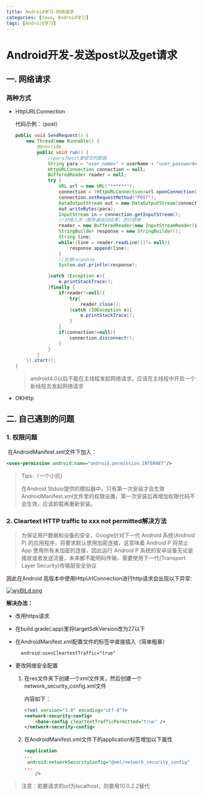 ```yaml
---
title: Android学习-网络请求
categories: [Java, Android学习]
tags: [Android学习]
---
```


# Android开发-发送post以及get请求

##  一. 网络请求

### 两种方式

* HttpURLConnection

  代码示例：（post）

  ```java
  public void SendRequest() {
      new Thread(new Runnable() {
          @Override
          public void run() {
              //para为post要提交的数据
              String para = "user_name=" + userName + "user_password=" + passWord;
              HttpURLConnection connection = null;
              BufferedReader reader = null;
              try {
                  URL url = new URL("******");
                  connection = (HttpURLConnection)url.openConnection();
                  connection.setRequestMethod("POST");
                  DataOutputStream out = new DataOutputStream(connection.getOutputStream());
                  out.writeBytes(para);
                  InputStream in = connection.getInputStream();
                  //对输入流（服务器返回结果）进行获取
                  reader = new BufferedReader(new InputStreamReader(in));
                  StringBuilder response = new StringBuilder();
                  String line;
                  while((line = reader.readLine())!= null){
                      response.append(line);
                  }
                  //处理response
                  System.out.println(response);
  
              }catch (Exception e){
                  e.printStackTrace();
              }finally {
                  if(reader!=null){
                      try{
                          reader.close();
                      }catch (IOException e){
                          e.printStackTrace();
                      }
                  }
                  if(connection!=null){
                      connection.disconnect();
                  }
              }
          }
      }).start();
  }
  ```

  > android4.0以后不能在主线程发起网络请求，应该在主线程中开启一个新线程去发起网络请求

* OKHttp

## 二. 自己遇到的问题

### 1. 权限问题

​	在AndroidManifest.xml文件下加入：

```xml
<uses-permission android:name="android.permission.INTERNET"/>
```

> Tips:（一个小坑）
>
> 在Android Stduio提供的模拟器中，只有第一次安装才会生效AndroidManifest.xml文件里的权限设置，第一次安装后再增加权限代码不会生效，应该卸载再重新安装。

### 2. Cleartext HTTP traffic to xxx not permitted解决方法

> 为保证用户数据和设备的安全，Google针对下一代 Android 系统(Android P) 的应用程序，将要求默认使用加密连接，这意味着 Android P 将禁止 App 使用所有未加密的连接，因此运行 Android P 系统的安卓设备无论是接收或者发送流量，未来都不能明码传输，需要使用下一代(Transport Layer Security)传输层安全协议

因此在Android 高版本中使用HttpUrlConnection进行http请求会出现以下异常:

[![wyBILd.png](https://s1.ax1x.com/2020/09/15/wyBILd.png)](https://imgchr.com/i/wyBILd)

**解决办法：**

* 改用https请求

* 在build.grade(:app)里将targetSdkVersion改为27以下

* 在AndroidManifest.xml配置文件的<application>标签中直接插入（简单粗暴）

  ```xml
  	android:usesCleartextTraffic="true"
  ```

* 更改网络安全配置

  1. 在res文件夹下创建一个xml文件夹，然后创建一个network_security_config.xml文件

     内容如下：

     ```xml
     <?xml version="1.0" encoding="utf-8"?>
     <network-security-config>
         <base-config cleartextTrafficPermitted="true" />
     </network-security-config>
     ```

  2. 在AndroidManifest.xml文件下的application标签增加以下属性

     ```xml
     <application
     ...
      android:networkSecurityConfig="@xml/network_security_config"
     ...
         />
     ```

>  注意：若要请求的url为localhost，则要用10.0.2.2替代